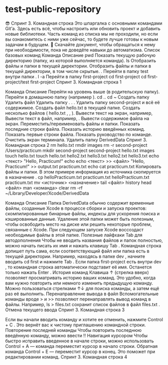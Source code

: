# test-public-repository
😎
Cпринт 3. Командная строка
Это шпаргалка с основными командами Gitʼа.
Здесь есть всё, чтобы настроить или обновить проект и добавить новые библиотеки.
Часть команд из списка мы не проходили, но если вы ознакомитесь с ними уже сейчас, то будете лучше готовы к новым задачам в будущем.
  🚀
Скачайте документ, чтобы обращаться к нему при необходимости, пока не доведёте навыки до автоматизма.
Список базовых команд
   Команда Описание
      pwd
Показать текущую рабочую директорию (папку, из которой выполняется команда).
  ls
Отобразить файлы и папки в текущей директории.
Отобразить файлы и папки в текущей директории, в том числе скрытые.
.
Перейти в папку test внутри папки .
  l -a
 Перейти в папку
 first-project
  cd first-project
   cd first-project/test
 first-project
  Cпринт 3. Командная строка
1

   Команда Описание
   Перейти на уровень выше (в родительскую папку).
Перейти в домашнюю папку (например ).
 cd ..
  cd ~
  Создать папку
Удалить файл
Удалить папку
. .
.
     Удалить папку second-project и всё её
содержимое.
Создать файл hello.txt в текущей папке.
Создать несколько файлов ( hello.txt , , ).
Вывести текст на экран, например,
Вывести текст в файл, например,
.
Вывести содержимое файла на экран.
Переместить/переименовать файлы и папки.
Показать последние строки файла. Показать историю введённых команд. Показать первые строки файла. Показать руководство по команде. Очистить экран терминала.
Удалить папку DerivedData
                                  Cпринт 3. Командная строка
2
rm hello.txt
rmdir images
rm -r second-project
/Users/practicum
 mkdir second-project
second-project
hello.txt
images
    touch hello.txt
  touch hello.txt hello2.txt hello3.txt
hello2.txt
hello3.txt
   echo <текст>
"Hello, Practicum!"
echo
   echo <текст> >> <файл>
"Hello, Practicum!" >> output.txt
practicum.txt
echo
  cat practicum.txt
     Копировать файлы и папки.
В этом примере информация из источника
скопируется в назначение .
 cp helloPracticum.txt practicum.txt
 helloPracticum.txt
practicum.txt
  mv <источник> <назначение>
 tail <файл>
history
head <файл>
man <команда>
clear
rm -rf
~/Library/Developer/Xcode/DerivedData
        
   Команда Описание
       Папка DerivedData обычно содержит временные файлы, созданные Xcode в процессе сборки и запуска проектов: скомпилированные бинарные файлы, индексы для ускорения поиска и кэшированные данные. Удаление этой папки может быть полезным, чтобы освободить место на диске или решить некоторые проблем, связанные с Xcode. При следующем запуске Xcode воссоздаст необходимые файлы в этой папке.
  Полезные лайфхаки Tab для автодополнения
Чтобы не вводить названия файлов и папок полностью, можно начать писать их имя и нажать клавишу Tab . Командная строка допишет путь сама, если соответствующий файл или папка есть в текущей директории.
Например, находясь в папке
dev , начните вводить cd first и нажмите Tab . Если папка first-project есть
внутри dev , то командная строка автоматически подставит её имя. Останется только нажать Enter .
История команд
Клавиша ↑ (стрелка вверх) позволяет просматривать историю ваших команд. Это удобно, когда вам нужно повторить или немного изменить предыдущую команду. Можно пользоваться стрелками ↑↓ для поиска команды, а затем ещё раз её выполнить.
Перенаправление вывода в файл
Вспомогательные команды вроде > и >> позволяют перенаправлять вывод команд в файлы. Например, ls > files.txt сохранит список файлов в файл files.txt .
Отмена текущего ввода
     Cпринт 3. Командная строка 3

Если вы начали вводить команду и хотите ее отменить, нажмите Control + C . Это вернёт вас к чистому приглашению командной строки.
Повторение последней команды
Чтобы повторить последнюю введённую команду, можно ввести !! Навигация курсором
Чтобы быстро исправить введенное в начале строки, можно использовать Control + A — команда переместит курсор в начало строки. Обратная
команда Control + E — переместит курсор в конец. Это поможет при редактировании команд.
     Cпринт 3. Командная строка 4
